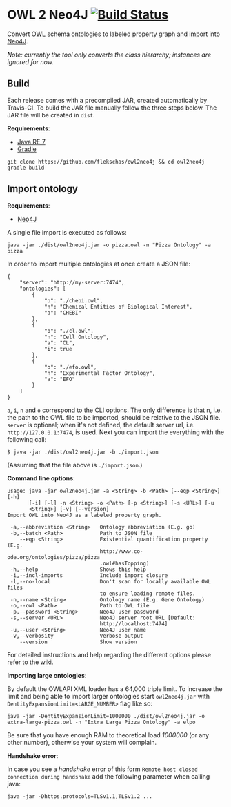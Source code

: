 # OWL 2 Neo4J [![Build Status](https://travis-ci.org/flekschas/owl2neo4j.svg?branch=master)](https://travis-ci.org/flekschas/owl2neo4j)

Convert [OWL](owl) schema ontologies to labeled property graph and import into [Neo4J](neo4j).

_Note: currently the tool only converts the class hierarchy; instances are ignored for now._

## Build

Each release comes with a precompiled JAR, created automatically by Travis-CI. To build the JAR file manually follow the three steps below. The JAR file will be created in `dist`.

**Requirements**:

* [Java RE 7](jre7)
* [Gradle](gradle)

```
git clone https://github.com/flekschas/owl2neo4j && cd owl2neo4j
gradle build
```

## Import ontology

**Requirements**:

* [Neo4J](neo4j)

A single file import is executed as follows:

```
java -jar ./dist/owl2neo4j.jar -o pizza.owl -n "Pizza Ontology" -a pizza
```

In order to import multiple ontologies at once create a JSON file:

```
{
	"server": "http://my-server:7474",
    "ontologies": [
        {
            "o": "./chebi.owl",
            "n": "Chemical Entities of Biological Interest",
            "a": "CHEBI"
        },
        {
            "o": "./cl.owl",
            "n": "Cell Ontology",
            "a": "CL",
            "i": true
        },
        {
            "o": "./efo.owl",
            "n": "Experimental Factor Ontology",
            "a": "EFO"
        }
    ]
}
```

`a`, `i`, `n` and `o` correspond to the CLI options. The only difference is that n, i.e. the path to the OWL file to be imported, should be relative to the JSON file. `server` is optional; when it's not defined, the default server url, i.e. `http://127.0.0.1:7474`, is used.
Next you can import the everything with the following call:

```
$ java -jar ./dist/owl2neo4j.jar -b ./import.json
```

(Assuming that the file above is `./import.json`.)

**Command line options**:

```
usage: java -jar owl2neo4j.jar -a <String> -b <Path> [--eqp <String>] [-h]
       [-i] [-l] -n <String> -o <Path> [-p <String>] [-s <URL>] [-u
       <String>] [-v] [--version]
Import OWL into Neo4J as a labeled property graph.

 -a,--abbreviation <String>   Ontology abbreviation (E.g. go)
 -b,--batch <Path>            Path to JSON file
    --eqp <String>            Existential quantification property (E.g.
                              http://www.co-ode.org/ontologies/pizza/pizza
                              .owl#hasTopping)
 -h,--help                    Shows this help
 -i,--incl-imports            Include import closure
 -l,--no-local                Don't scan for locally available OWL files
                              to ensure loading remote files.
 -n,--name <String>           Ontology name (E.g. Gene Ontology)
 -o,--owl <Path>              Path to OWL file
 -p,--password <String>       Neo4J user password
 -s,--server <URL>            Neo4J server root URL [Default:
                              http://localhost:7474]
 -u,--user <String>           Neo4J user name
 -v,--verbosity               Verbose output
    --version                 Show version
```

For detailed instructions and help regarding the different options please refer to the [wiki](./wiki).

**Importing large ontologies**:

By default the OWLAPI XML loader has a 64,000 triple limit. To increase the limit and being able to import larger ontologies start `owl2neo4j.jar` with `DentityExpansionLimit=<LARGE_NUMBER>` flag like so:

```
java -jar -DentityExpansionLimit=1000000 ./dist/owl2neo4j.jar -o extra-large-pizza.owl -n "Extra Large Pizza Ontology" -a elpo
```

Be sure that you have enough RAM to theoretical load _1000000_ (or any other number), otherwise your system will complain.

**Handshake error**:

In case you see a _handshake_ error of this form `Remote host closed connection during handshake` add the following parameter when calling java:

```
java -jar -Dhttps.protocols=TLSv1.1,TLSv1.2 ...
```

[gradle]:https://gradle.org/
[jre7]:http://www.oracle.com/technetwork/java/javase/downloads/jre7-downloads-1880261.html
[neo4j]:http://neo4j.com/
[owl]:www.w3.org/2004/OWL/
